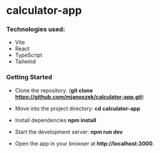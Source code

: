 # calculator-app

### Technologies used:

- Vite
- React
- TypeScript
- Tailwind

### Getting Started

- Clone the repository: (**git clone https://github.com/mjanoszek/calculator-app.git**)

- Move into the project directory: **cd calculator-app**

- Install dependencies **npm install**

- Start the development server: **npm run dev**

- Open the app in your browser at **http://localhost:3000**.

